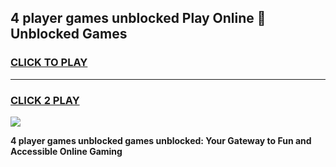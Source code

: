 
## 4 player games unblocked Play Online 👋 Unblocked Games
<h3>
<a href="https://premium.freeplayer.one?title=4_player_games_unblocked&ref=19F">CLICK TO PLAY</a></h3>
<hr>

<h3>
<a href="https://premium.freeplayer.one?title=4_player_games_unblocked&ref=19F">CLICK 2 PLAY</a>
  
</h3>

<a href="https://premium.freeplayer.one?title=4_player_games_unblocked&ref=19F"><img src="https://clearcache.store/games.png"></a>


**4 player games unblocked games unblocked: Your Gateway to Fun and Accessible Online Gaming**
